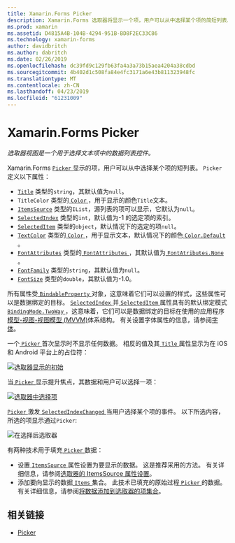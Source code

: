 ```yaml
---
title: Xamarin.Forms Picker
description: Xamarin.Forms 选取器将显示一个项，用户可以从中选择某个项的简短列表。 本文介绍如何使用选取器类来从数据的列表中选择文本项。
ms.prod: xamarin
ms.assetid: D4815A4B-104B-4294-951B-BD8F2EC33C86
ms.technology: xamarin-forms
author: davidbritch
ms.author: dabritch
ms.date: 02/26/2019
ms.openlocfilehash: dc39fd9c129fb63fa4a3a73b15aea4204a38cdbd
ms.sourcegitcommit: 4b402d1c508fa84e4fc3171a6e43b811323948fc
ms.translationtype: MT
ms.contentlocale: zh-CN
ms.lasthandoff: 04/23/2019
ms.locfileid: "61231009"
---
```

# <a name="xamarinforms-picker"></a>Xamarin.Forms Picker

_选取器视图是一个用于选择文本项中的数据列表控件。_

Xamarin.Forms [ `Picker` ](xref:Xamarin.Forms.Picker)显示的项，用户可以从中选择某个项的短列表。 `Picker` 定义以下属性：

- [`Title`](xref:Xamarin.Forms.Picker.Title) 类型的`string`，其默认值为`null`。
- `TitleColor` 类型的[ `Color` ](xref:Xamarin.Forms.Color)，用于显示的颜色`Title`文本。
- [`ItemsSource`](xref:Xamarin.Forms.Picker.ItemsSource) 类型的`IList`，源列表的项可以显示，它默认为`null`。
- [`SelectedIndex`](xref:Xamarin.Forms.Picker.SelectedIndex) 类型的`int`，默认值为-1 的选定项的索引。
- [`SelectedItem`](xref:Xamarin.Forms.Picker.SelectedItem) 类型的`object`，默认情况下的选定的项`null`。
- [`TextColor`](xref:Xamarin.Forms.Picker.TextColor) 类型的[ `Color` ](xref:Xamarin.Forms.Color)，用于显示文本，默认情况下的颜色[ `Color.Default` ](xref:Xamarin.Forms.Color.Default)。
- [`FontAttributes`](xref:Xamarin.Forms.Picker.FontAttributes) 类型的[ `FontAttributes` ](xref:Xamarin.Forms.FontAttributes)，其默认值为[ `FontAtributes.None` ](xref:Xamarin.Forms.FontAttributes.None)。
- [`FontFamily`](xref:Xamarin.Forms.Picker.FontFamily) 类型的`string`，其默认值为`null`。
- [`FontSize`](xref:Xamarin.Forms.Picker.FontSize) 类型的`double`，其默认值为-1.0。

所有属性受[ `BindableProperty` ](xref:Xamarin.Forms.BindableProperty)对象，这意味着它们可以设置的样式，这些属性可以是数据绑定的目标。 [ `SelectedIndex` ](xref:Xamarin.Forms.Picker.SelectedIndex)并[ `SelectedItem` ](xref:Xamarin.Forms.Picker.SelectedItem)属性具有的默认绑定模式[ `BindingMode.TwoWay` ](xref:Xamarin.Forms.BindingMode.TwoWay)，这意味着，它们可以是数据绑定的目标在使用的应用程序[模型-视图-视图模型 (MVVM)](~/xamarin-forms/enterprise-application-patterns/mvvm.md)体系结构。 有关设置字体属性的信息，请参阅[字体](~/xamarin-forms/user-interface/text/fonts.md)。

一个[ `Picker` ](xref:Xamarin.Forms.Picker)首次显示时不显示任何数据。 相反的值及其[ `Title` ](xref:Xamarin.Forms.Picker.Title)属性显示为在 iOS 和 Android 平台上的占位符：

[![](images/picker-initial.png "选取器显示的初始")](images/picker-initial-large.png#lightbox "初始选取器显示")

当[ `Picker` ](xref:Xamarin.Forms.Picker)显示提升焦点，其数据和用户可以选择一项：

[![](images/picker-selection.png "选取器中选择项")](images/picker-selection-large.png#lightbox "选取器中选择项")

[ `Picker` ](xref:Xamarin.Forms.Picker)激发[ `SelectedIndexChanged` ](xref:Xamarin.Forms.Picker.SelectedIndexChanged)当用户选择某个项的事件。 以下所选内容，所选的项显示通过`Picker`:

![](images/picker-after-selection.png "在选择后选取器")

有两种技术用于填充[ `Picker` ](xref:Xamarin.Forms.Picker)数据：

- 设置[ `ItemsSource` ](xref:Xamarin.Forms.Picker.ItemsSource)属性设置为要显示的数据。 这是推荐采用的方法。 有关详细信息，请参阅[选取器的 ItemsSource 属性设置](populating-itemssource.md)。
- 添加要向显示的数据[ `Items` ](xref:Xamarin.Forms.Picker.Items)集合。 此技术已填充的原始过程[ `Picker` ](xref:Xamarin.Forms.Picker)的数据。 有关详细信息，请参阅[将数据添加到选取器的项集合](populating-items.md)。

## <a name="related-links"></a>相关链接

- [Picker](xref:Xamarin.Forms.Picker)
